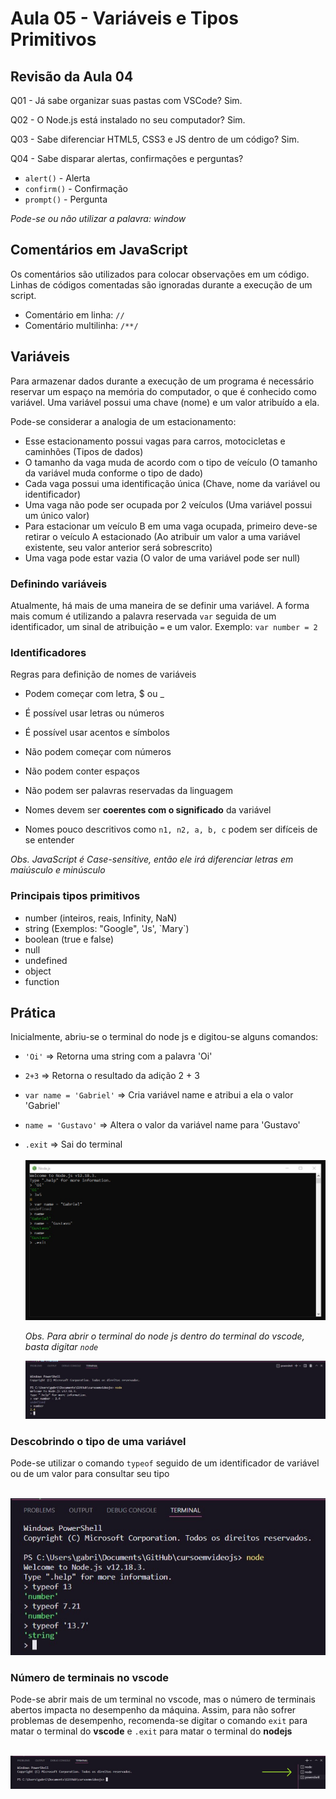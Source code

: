 # Aula 05 - Variáveis e Tipos Primitivos

## Revisão da Aula 04

Q01 - Já sabe organizar suas pastas com VSCode?
Sim.

Q02 - O Node.js está instalado no seu computador?
Sim.

Q03 - Sabe diferenciar HTML5, CSS3 e JS dentro de um código?
Sim.

Q04 - Sabe disparar alertas, confirmações e perguntas?

- `alert()` - Alerta
- `confirm()` - Confirmação
- `prompt()` - Pergunta

_Pode-se ou não utilizar a palavra: window_

## Comentários em JavaScript

Os comentários são utilizados para colocar observações em um código.
Linhas de códigos comentadas são ignoradas durante a execução de um script.

- Comentário em linha: `//`
- Comentário multilinha: `/**/`

## Variáveis

Para armazenar dados durante a execução de um programa é necessário reservar um espaço na memória do computador, o que é conhecido como variável.
Uma variável possui uma chave (nome) e um valor atribuído a ela.

Pode-se considerar a analogia de um estacionamento:

- Esse estacionamento possui vagas para carros, motocicletas e caminhões (Tipos de dados)
- O tamanho da vaga muda de acordo com o tipo de veículo (O tamanho da variável muda conforme o tipo de dado)
- Cada vaga possui uma identificação única (Chave, nome da variável ou identificador)
- Uma vaga não pode ser ocupada por 2 veículos (Uma variável possui um único valor)
- Para estacionar um veículo B em uma vaga ocupada, primeiro deve-se retirar o veículo A estacionado (Ao atribuir um valor a uma variável existente, seu valor anterior será sobrescrito)
- Uma vaga pode estar vazia (O valor de uma variável pode ser null)

### Definindo variáveis

Atualmente, há mais de uma maneira de se definir uma variável. A forma mais comum é utilizando a palavra reservada `var` seguida de um identificador, um sinal de atribuição `=` e um valor. Exemplo:
`var number = 2`

### Identificadores

Regras para definição de nomes de variáveis

- Podem começar com letra, $ ou \_
- É possível usar letras ou números
- É possível usar acentos e símbolos

- Não podem começar com números
- Não podem conter espaços
- Não podem ser palavras reservadas da linguagem

- Nomes devem ser **coerentes com o significado** da variável
- Nomes pouco descritivos como `n1, n2, a, b, c` podem ser difíceis de se entender

_Obs. JavaScript é Case-sensitive, então ele irá diferenciar letras em maiúsculo e minúsculo_

### Principais tipos primitivos

- number (inteiros, reais, Infinity, NaN)
- string (Exemplos: "Google", 'Js', \`Mary\`)
- boolean (true e false)
- null
- undefined
- object
- function

## Prática

Inicialmente, abriu-se o terminal do node js e digitou-se alguns comandos: <br/>

- `'Oi'` => Retorna uma string com a palavra 'Oi'
- `2+3` => Retorna o resultado da adição 2 + 3
- `var name = 'Gabriel'` => Cria variável name e atribui a ela o valor 'Gabriel'
- `name = 'Gustavo'` => Altera o valor da variável name para 'Gustavo'
- `.exit` => Sai do terminal
  <br/>
  <br/>
  ![Terminal node js com alguns comandos](pratica-terminal.jpg)

  _Obs. Para abrir o terminal do node js dentro do terminal do vscode, basta digitar `node`_
  <br/>

  ![Terminal interno do vscode com node js](terminal-interno-vscode.jpg)

### Descobrindo o tipo de uma variável

Pode-se utilizar o comando `typeof` seguido de um identificador de variável ou de um valor para consultar seu tipo
<br/>
<br/>

![Exemplificando o uso de typeof](terminal-interno-typeof.jpg)

### Número de terminais no vscode

Pode-se abrir mais de um terminal no vscode, mas o número de terminais abertos impacta no desempenho da máquina. Assim, para não sofrer problemas de desempenho, recomenda-se digitar o comando `exit` para matar o terminal do **vscode** e `.exit` para matar o terminal do **nodejs**
<br/>
<br/>

![Figura demonstrando o número de terminais abertos vscode](numero-de-terminais.jpg)
